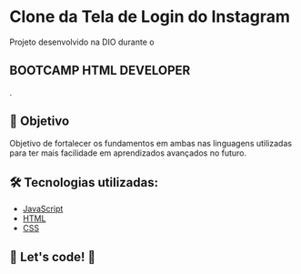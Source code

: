 # Clone da Tela de Login do Instagram

Projeto desenvolvido na DIO durante o <h2>BOOTCAMP HTML DEVELOPER</h2>.

## 🚀 Objetivo

Objetivo de fortalecer os fundamentos em ambas nas linguagens utilizadas para ter mais facilidade em aprendizados avançados no futuro.

## 🛠️ Tecnologias utilizadas:

- [JavaScript](https://www.w3schools.com/js/)
- [HTML](https://developer.mozilla.org/pt-BR/docs/Web/HTML)
- [CSS](https://developer.mozilla.org/pt-BR/docs/Web/css)

## 🚀 Let's code! 🚀
